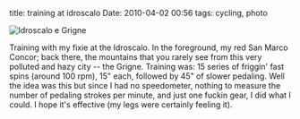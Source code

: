 title: training at idroscalo
Date: 2010-04-02 00:56
tags: cycling, photo


![Idroscalo e Grigne]({static}/images/idroscalo-grigne-sanmarco.jpg)

Training with my fixie at the Idroscalo. In the foreground, my red San Marco
Concor; back there, the mountains that you rarely see from this very polluted
and hazy city -- the Grigne. Training was: 15 series of friggin' fast spins
(around 100 rpm), 15" each, followed by 45" of slower pedaling. Well the idea
was this but since I had no speedometer, nothing to measure the number of
pedaling strokes per minute, and just one fuckin gear, I did what I could. I
hope it's effective (my legs were certainly feeling it).
